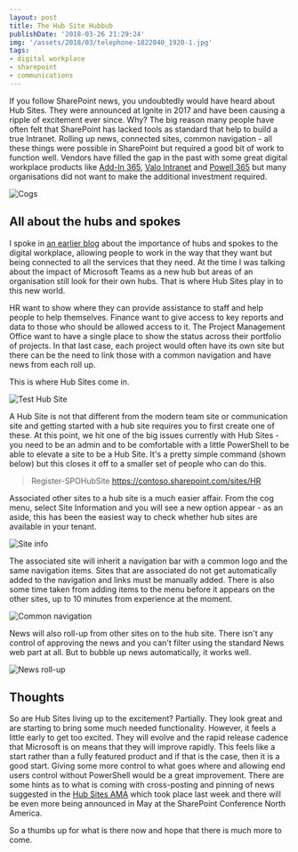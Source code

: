 ```yaml
---
layout: post
title: The Hub Site Hubbub
publishDate: '2018-03-26 21:29:24'
img: '/assets/2018/03/telephone-1822040_1920-1.jpg'
tags:
- digital workplace
- sharepoint
- communications
---
```


If you follow SharePoint news, you undoubtedly would have heard about Hub Sites. They were announced at Ignite in 2017 and have been causing a ripple of excitement ever since. Why? The big reason many people have often felt that SharePoint has lacked tools as standard that help to build a true Intranet. Rolling up news, connected sites, common navigation - all these things were possible in SharePoint but required a good bit of work to function well. Vendors have filled the gap in the past with some great digital workplace products like [Add-In 365](https://www.addin365.com/), [Valo Intranet](https://www.valointranet.com/) and [Powell 365](https://www.powell-365.com/en/) but many organisations did not want to make the additional investment required.

![Cogs](/assets/2017/03/cogs.jpg)

## All about the hubs and spokes

I spoke in [an earlier blog](https://www.mcd79.com/here-is-why-microsoft-teams-is-vital-to-cut-down-a-cacophony-of-collaboration-tools-2/) about the importance of hubs and spokes to the digital workplace, allowing people to work in the way that they want but being connected to all the services that they need. At the time I was talking about the impact of Microsoft Teams as a new hub but areas of an organisation still look for their own hubs. That is where Hub Sites play in to this new world. 

HR want to show where they can provide assistance to staff and help people to help themselves. Finance want to give access to key reports and data to those who should be allowed access to it. The Project Management Office want to have a single place to show the status across their portfolio of projects. In that last case, each project would often have its own site but there can be the need to link those with a common navigation and have news from each roll up.

This is where Hub Sites come in.

![Test Hub Site](/assets/2018/03/Test-Hub-Site-1.PNG)

A Hub Site is not that different from the modern team site or communication site and getting started with a hub site requires you to first create one of these. At this point, we hit one of the big issues currently with Hub Sites - you need to be an admin and to be comfortable with a little PowerShell to be able to elevate a site to be a Hub Site. It's a pretty simple command (shown below) but this closes it off to a smaller set of people who can do this.

>Register-SPOHubSite https://contoso.sharepoint.com/sites/HR

Associated other sites to a hub site is a much easier affair. From the cog menu, select Site Information and you will see a new option appear - as an aside, this has been the easiest way to check whether hub sites are available in your tenant.

![Site info](/assets/2018/03/site-info.PNG)

The associated site will inherit a navigation bar with a common logo and the same navigation items. Sites that are associated do not get automatically added to the navigation and links must be manually added. There is also some time taken from adding items to the menu before it appears on the other sites, up to 10 minutes from experience at the moment.

![Common navigation](/assets/2018/03/common-navigation-1.PNG)

News will also roll-up from other sites on to the hub site. There isn't any control of approving the news and you can't filter using the standard News web part at all. But to bubble up news automatically, it works well.

![News roll-up](/assets/2018/03/news-roll-up.PNG)

## Thoughts

So are Hub Sites living up to the excitement? Partially. They look great and are starting to bring some much needed functionality. However, it feels a little early to get too excited. They will evolve and the rapid release cadence that Microsoft is on means that they will improve rapidly. This feels like a start rather than a fully featured product and if that is the case, then it is a good start. Giving some more control to what goes where and allowing end users control without PowerShell would be a great improvement. There are some hints as to what is coming with cross-posting and pinning of news suggested in the [Hub Sites AMA](https://techcommunity.microsoft.com/t5/SharePoint-AMA/bd-p/SharePointAMA) which took place last week and there will be even more being announced in May at the SharePoint Conference North America. 

So a thumbs up for what is there now and hope that there is much more to come.